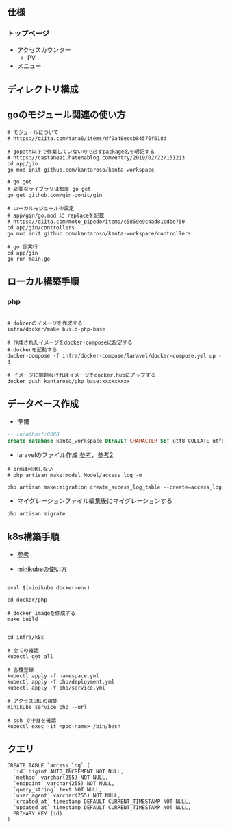 ## 仕様

### トップページ
* アクセスカウンター
  * PV
* メニュー


## ディレクトリ構成

## goのモジュール関連の使い方

```sell
# モジュールについて
# https://qiita.com/tana6/items/df9a48eecb84576f618d

# gopath以下で作業していないので必ずpackage名を明記する
# https://castaneai.hatenablog.com/entry/2019/02/22/151213
cd app/gin
go mod init github.com/kantaroso/kanta-workspace

# go get
# 必要なライブラリは都度 go get
go get github.com/gin-gonic/gin

# ローカルモジュールの設定
# app/gin/go.mod に replaceを記載
# https://qiita.com/moto_pipedo/items/c5859e9c4ad81cdbe750
cd app/gin/controllers
go mod init github.com/kantaroso/kanta-workspace/controllers

# go 仮実行
cd app/gin
go run main.go

```
##


## ローカル構築手順

### php

```shell

# dokcerのイメージを作成する
infra/docker/make build-php-base

# 作成されたイメージをdocker-composeに設定する
# dockerを起動する
docker-compose -f infra/docker-compose/laravel/docker-compose.yml up -d

# イメージに問題なければイメージをdocker.hubにアップする
docker push kantaroso/php_base:xxxxxxxxx

```


## データベース作成

* 準備
```sql
-- localhost:8080
create database kanta_workspace DEFAULT CHARACTER SET utf8 COLLATE utf8_general_ci;
```

* laravelのファイル作成 [参考](https://qiita.com/shosho/items/a5a5839735dfef9214b1)、[参考2](https://readouble.com/laravel/5.7/ja/eloquent.html)

```shell
# ormは利用しない
# php artisan make:model Model/access_log -m

php artisan make:migration create_access_log_table --create=access_log
```

* マイグレーションファイル編集後にマイグレーションする
```shell
php artisan migrate
```

## k8s構築手順

* [参考](https://qiita.com/ocadaruma/items/efe720e46ae7ecb9ec25)

* [minikubeの使い方](https://github.com/kantaroso/kubernetes-training)

```shell

eval $(minikube docker-env)

cd docker/php

# docker imageを作成する
make build

```

```shell

cd infra/k8s

# 全ての確認
kubectl get all

# 各種登録
kubectl apply -f namespace.yml
kubectl apply -f php/deployment.yml
kubectl apply -f php/service.yml

# アクセスURLの確認
minikube service php --url

# ssh で中身を確認
kubectl exec -it <pod-name> /bin/bash

```


## クエリ

```
CREATE TABLE `access_log` (
  `id` bigint AUTO_INCREMENT NOT NULL,
  `method` varchar(255) NOT NULL,
  `endpoint` varchar(255) NOT NULL,
  `query_string` text NOT NULL,
  `user_agent` varchar(255) NOT NULL,
  `created_at` timestamp DEFAULT CURRENT_TIMESTAMP NOT NULL,
  `updated_at` timestamp DEFAULT CURRENT_TIMESTAMP NOT NULL,
  PRIMARY KEY (id)
)
```
